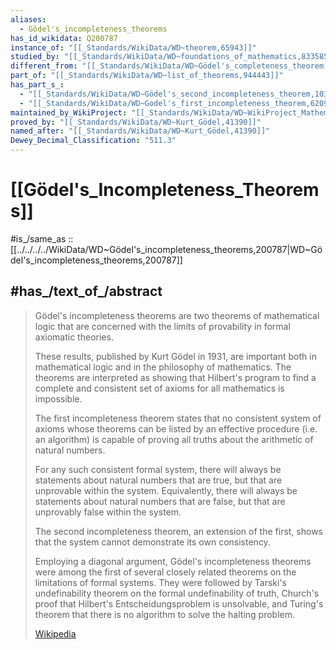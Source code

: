 ```yaml
---
aliases:
  - Gödel's_incompleteness_theorems
has_id_wikidata: Q200787
instance_of: "[[_Standards/WikiData/WD~theorem,65943]]"
studied_by: "[[_Standards/WikiData/WD~foundations_of_mathematics,833585]]"
different_from: "[[_Standards/WikiData/WD~Gödel's_completeness_theorem,902052]]"
part_of: "[[_Standards/WikiData/WD~list_of_theorems,944443]]"
has_part_s_:
  - "[[_Standards/WikiData/WD~Gödel's_second_incompleteness_theorem,1031460]]"
  - "[[_Standards/WikiData/WD~Godel's_first_incompleteness_theorem,62091930]]"
maintained_by_WikiProject: "[[_Standards/WikiData/WD~WikiProject_Mathematics,8487137]]"
proved_by: "[[_Standards/WikiData/WD~Kurt_Gödel,41390]]"
named_after: "[[_Standards/WikiData/WD~Kurt_Gödel,41390]]"
Dewey_Decimal_Classification: "511.3"
---
```


# [[Gödel's_Incompleteness_Theorems]] 

#is_/same_as :: [[../../../../WikiData/WD~Gödel's_incompleteness_theorems,200787|WD~Gödel's_incompleteness_theorems,200787]]  
## #has_/text_of_/abstract 

> Gödel's incompleteness theorems are two theorems of mathematical logic 
> that are concerned with the limits of provability in formal axiomatic theories. 
> 
> These results, published by Kurt Gödel in 1931, 
> are important both in mathematical logic and in the philosophy of mathematics. 
> The theorems are interpreted as showing that Hilbert's program 
> to find a complete and consistent set of axioms for all mathematics is impossible.
>
> The first incompleteness theorem states that no consistent system of axioms 
> whose theorems can be listed by an effective procedure (i.e. an algorithm) 
> is capable of proving all truths about the arithmetic of natural numbers. 
> 
> For any such consistent formal system, 
> there will always be statements about natural numbers that are true, 
> but that are unprovable within the system. 
> Equivalently, there will always be statements about natural numbers that are false, 
> but that are unprovably false within the system.
>
> The second incompleteness theorem, an extension of the first, shows that the system cannot demonstrate its own consistency.
>
> Employing a diagonal argument, Gödel's incompleteness theorems were among the first of 
> several closely related theorems on the limitations of formal systems. 
> They were followed by Tarski's undefinability theorem on the formal undefinability of truth, 
> Church's proof that Hilbert's Entscheidungsproblem is unsolvable, 
> and Turing's theorem that there is no algorithm to solve the halting problem.
>
> [Wikipedia](https://en.wikipedia.org/wiki/G%C3%B6del's%20incompleteness%20theorems) 

